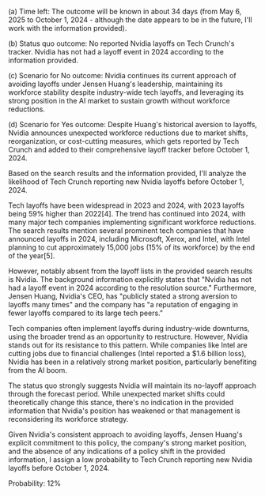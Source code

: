 (a) Time left: The outcome will be known in about 34 days (from May 6, 2025 to October 1, 2024 - although the date appears to be in the future, I'll work with the information provided).

(b) Status quo outcome: No reported Nvidia layoffs on Tech Crunch's tracker. Nvidia has not had a layoff event in 2024 according to the information provided.

(c) Scenario for No outcome: Nvidia continues its current approach of avoiding layoffs under Jensen Huang's leadership, maintaining its workforce stability despite industry-wide tech layoffs, and leveraging its strong position in the AI market to sustain growth without workforce reductions.

(d) Scenario for Yes outcome: Despite Huang's historical aversion to layoffs, Nvidia announces unexpected workforce reductions due to market shifts, reorganization, or cost-cutting measures, which gets reported by Tech Crunch and added to their comprehensive layoff tracker before October 1, 2024.

Based on the search results and the information provided, I'll analyze the likelihood of Tech Crunch reporting new Nvidia layoffs before October 1, 2024.

Tech layoffs have been widespread in 2023 and 2024, with 2023 layoffs being 59% higher than 2022[4]. The trend has continued into 2024, with many major tech companies implementing significant workforce reductions. The search results mention several prominent tech companies that have announced layoffs in 2024, including Microsoft, Xerox, and Intel, with Intel planning to cut approximately 15,000 jobs (15% of its workforce) by the end of the year[5].

However, notably absent from the layoff lists in the provided search results is Nvidia. The background information explicitly states that "Nvidia has not had a layoff event in 2024 according to the resolution source." Furthermore, Jensen Huang, Nvidia's CEO, has "publicly stated a strong aversion to layoffs many times" and the company has "a reputation of engaging in fewer layoffs compared to its large tech peers."

Tech companies often implement layoffs during industry-wide downturns, using the broader trend as an opportunity to restructure. However, Nvidia stands out for its resistance to this pattern. While companies like Intel are cutting jobs due to financial challenges (Intel reported a $1.6 billion loss), Nvidia has been in a relatively strong market position, particularly benefiting from the AI boom.

The status quo strongly suggests Nvidia will maintain its no-layoff approach through the forecast period. While unexpected market shifts could theoretically change this stance, there's no indication in the provided information that Nvidia's position has weakened or that management is reconsidering its workforce strategy.

Given Nvidia's consistent approach to avoiding layoffs, Jensen Huang's explicit commitment to this policy, the company's strong market position, and the absence of any indications of a policy shift in the provided information, I assign a low probability to Tech Crunch reporting new Nvidia layoffs before October 1, 2024.

Probability: 12%